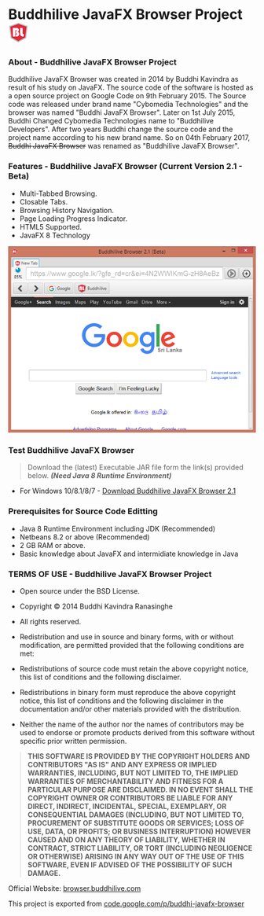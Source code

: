 # Buddhilive JavaFX Browser Project ![logo](https://github.com/Buddhilive/Buddhilive-JavaFX-Browser/blob/master/docs/logo.png)

### About - Buddhilive JavaFX Browser Project

Buddhilive JavaFX Browser was created in 2014 by Buddhi Kavindra as result of his study on JavaFX. The source code of the software is hosted as a open source project on Google Code on 9th February 2015. The Source code was released under brand name "Cybomedia Technologies" and the browser was named "Buddhi JavaFX Browser". Later on 1st July 2015, Buddhi Changed Cybomedia Technologies name to "Buddhilive Developers". After two years Buddhi change the source code and the project name according to his new brand name. So on 04th February 2017, ~~Buddhi JavaFX Browser~~ was renamed as "Buddhilive JavaFX Browser".

### Features - Buddhilive JavaFX Browser (Current Version 2.1 - Beta)

* Multi-Tabbed Browsing.
* Closable Tabs.
* Browsing History Navigation.
* Page Loading Progress Indicator.
* HTML5 Supported.
* JavaFX 8 Technology

![screenshot](https://github.com/Buddhilive/Buddhilive-JavaFX-Browser/blob/master/docs/img/features/javafx-browser-screenshot.png)

### Test Buddhilive JavaFX Browser

> Download the (latest) Executable JAR file form the link(s) provided below.
**_(Need Java 8 Runtime Environment)_**

* For Windows 10/8.1/8/7 - [Download Buddhilive JavaFX Browser 2.1](https://github.com/Buddhilive/Buddhilive-JavaFX-Browser/tree/master/build/v2.1/windows)

### Prerequisites for Source Code Editting

* Java 8 Runtime Environment including JDK (Recommended)
* Netbeans 8.2 or above (Recommended)
* 2 GB RAM or above.
* Basic knowledge about JavaFX and intermidiate knowledge in Java

### TERMS OF USE - Buddhilive JavaFX Browser Project

 * Open source under the BSD License. 

 * Copyright © 2014 Buddhi Kavindra Ranasinghe
 * All rights reserved.

 * Redistribution and use in source and binary forms, with or without modification, 
 are permitted provided that the following conditions are met:

 * Redistributions of source code must retain the above copyright notice, this list of 
conditions and the following disclaimer.
 * Redistributions in binary form must reproduce the above copyright notice, this list 
of conditions and the following disclaimer in the documentation and/or other materials 
provided with the distribution.
 
 * Neither the name of the author nor the names of contributors may be used to endorse 
or promote products derived from this software without specific prior written permission.

> **THIS SOFTWARE IS PROVIDED BY THE COPYRIGHT HOLDERS AND CONTRIBUTORS "AS IS" AND ANY 
EXPRESS OR IMPLIED WARRANTIES, INCLUDING, BUT NOT LIMITED TO, THE IMPLIED WARRANTIES OF
MERCHANTABILITY AND FITNESS FOR A PARTICULAR PURPOSE ARE DISCLAIMED. IN NO EVENT SHALL THE
COPYRIGHT OWNER OR CONTRIBUTORS BE LIABLE FOR ANY DIRECT, INDIRECT, INCIDENTAL, SPECIAL,
EXEMPLARY, OR CONSEQUENTIAL DAMAGES (INCLUDING, BUT NOT LIMITED TO, PROCUREMENT OF SUBSTITUTE
GOODS OR SERVICES; LOSS OF USE, DATA, OR PROFITS; OR BUSINESS INTERRUPTION) HOWEVER CAUSED 
AND ON ANY THEORY OF LIABILITY, WHETHER IN CONTRACT, STRICT LIABILITY, OR TORT (INCLUDING
NEGLIGENCE OR OTHERWISE) ARISING IN ANY WAY OUT OF THE USE OF THIS SOFTWARE, EVEN IF ADVISED 
OF THE POSSIBILITY OF SUCH DAMAGE.**

Official Website: [browser.buddhilive.com](http://browser.buddhilive.com "Buddhilive JavaFX Browser Project")

This project is exported from [code.google.com/p/buddhi-javafx-browser](https://code.google.com/archive/p/buddhi-javafx-browser/ "Google Code")
